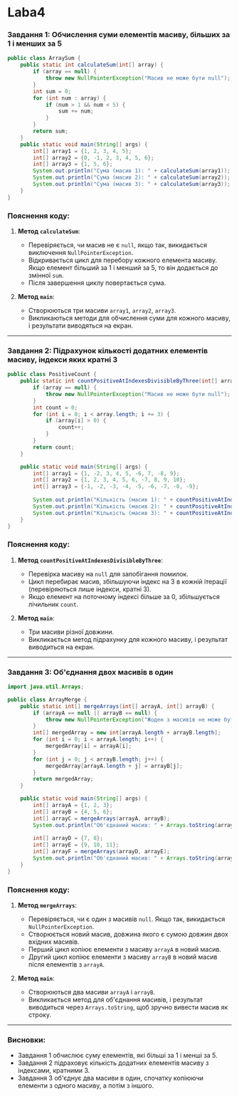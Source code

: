# Laba4
### Завдання 1: Обчислення суми елементів масиву, більших за 1 і менших за 5

```java
public class ArraySum {
    public static int calculateSum(int[] array) {
        if (array == null) {
            throw new NullPointerException("Масив не може бути null");
        }
        int sum = 0;
        for (int num : array) {
            if (num > 1 && num < 5) {
                sum += num;
            }
        }
        return sum;
    }
    public static void main(String[] args) {
        int[] array1 = {1, 2, 3, 4, 5};
        int[] array2 = {0, -1, 2, 3, 4, 5, 6};
        int[] array3 = {1, 5, 6};
        System.out.println("Сума (масив 1): " + calculateSum(array1)); // Виведе 9
        System.out.println("Сума (масив 2): " + calculateSum(array2)); // Виведе 9
        System.out.println("Сума (масив 3): " + calculateSum(array3)); // Виведе 0
    }
}
```

### Пояснення коду:
1. **Метод `calculateSum`**:
   - Перевіряється, чи масив не є `null`, якщо так, викидається виключення `NullPointerException`.
   - Відкривається цикл для перебору кожного елемента масиву. Якщо елемент більший за 1 і менший за 5, то він додається до змінної `sum`.
   - Після завершення циклу повертається сума.

2. **Метод `main`**:
   - Створюються три масиви `array1`, `array2`, `array3`.
   - Викликаються методи для обчислення суми для кожного масиву, і результати виводяться на екран.

---

### Завдання 2: Підрахунок кількості додатних елементів масиву, індекси яких кратні 3

```java
public class PositiveCount {
    public static int countPositiveAtIndexesDivisibleByThree(int[] array) {
        if (array == null) {
            throw new NullPointerException("Масив не може бути null");
        }
        int count = 0;
        for (int i = 0; i < array.length; i += 3) {
            if (array[i] > 0) {
                count++;
            }
        }
        return count;
    }

    public static void main(String[] args) {
        int[] array1 = {1, -2, 3, 4, 5, -6, 7, -8, 9};
        int[] array2 = {1, 2, 3, 4, 5, 6, -7, 8, 9, 10};
        int[] array3 = {-1, -2, -3, -4, -5, -6, -7, -8, -9};
        
        System.out.println("Кількість (масив 1): " + countPositiveAtIndexesDivisibleByThree(array1)); // Виведе 3
        System.out.println("Кількість (масив 2): " + countPositiveAtIndexesDivisibleByThree(array2)); // Виведе 3
        System.out.println("Кількість (масив 3): " + countPositiveAtIndexesDivisibleByThree(array3)); // Виведе 0
    }
}
```

### Пояснення коду:
1. **Метод `countPositiveAtIndexesDivisibleByThree`**:
   - Перевірка масиву на `null` для запобігання помилок.
   - Цикл перебирає масив, збільшуючи індекс на 3 в кожній ітерації (перевіряються лише індекси, кратні 3).
   - Якщо елемент на поточному індексі більше за 0, збільшується лічильник `count`.

2. **Метод `main`**:
   - Три масиви різної довжини.
   - Викликається метод підрахунку для кожного масиву, і результат виводиться на екран.

---

### Завдання 3: Об'єднання двох масивів в один

```java
import java.util.Arrays;

public class ArrayMerge {
    public static int[] mergeArrays(int[] arrayA, int[] arrayB) {
        if (arrayA == null || arrayB == null) {
            throw new NullPointerException("Жоден з масивів не може бути null");
        }
        int[] mergedArray = new int[arrayA.length + arrayB.length];
        for (int i = 0; i < arrayA.length; i++) {
            mergedArray[i] = arrayA[i];
        }
        for (int j = 0; j < arrayB.length; j++) {
            mergedArray[arrayA.length + j] = arrayB[j];
        }
        return mergedArray;
    }

    public static void main(String[] args) {
        int[] arrayA = {1, 2, 3};
        int[] arrayB = {4, 5, 6};
        int[] arrayC = mergeArrays(arrayA, arrayB);
        System.out.println("Об'єднаний масив: " + Arrays.toString(arrayC));
        
        int[] arrayD = {7, 8};
        int[] arrayE = {9, 10, 11};
        int[] arrayF = mergeArrays(arrayD, arrayE);
        System.out.println("Об'єднаний масив: " + Arrays.toString(arrayF));
    }
}
```

### Пояснення коду:
1. **Метод `mergeArrays`**:
   - Перевіряється, чи є один з масивів `null`. Якщо так, викидається `NullPointerException`.
   - Створюється новий масив, довжина якого є сумою довжин двох вхідних масивів.
   - Перший цикл копіює елементи з масиву `arrayA` в новий масив.
   - Другий цикл копіює елементи з масиву `arrayB` в новий масив після елементів з `arrayA`.

2. **Метод `main`**:
   - Створюються два масиви `arrayA` і `arrayB`.
   - Викликається метод для об'єднання масивів, і результат виводиться через `Arrays.toString`, щоб зручно вивести масив як строку.

---

### Висновки:
- Завдання 1 обчислює суму елементів, які більші за 1 і менші за 5.
- Завдання 2 підраховує кількість додатних елементів масиву з індексами, кратними 3.
- Завдання 3 об'єднує два масиви в один, спочатку копіюючи елементи з одного масиву, а потім з іншого.

